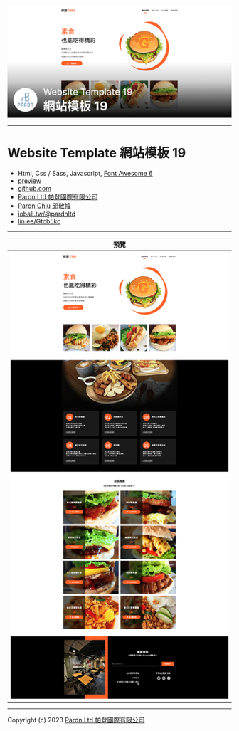 ![Website Template 網站模板 18 - Pardn Chiu 邱敬幃](./image/2-1.jpg)

***

# Website Template 網站模板 19

- Html, Css / Sass, Javascript, [Font Awesome 6](https://fontawesome.com/v6/search)
- [preview](https://pardnchiu.github.io/website-template-18)
- [github.com](https://github.com/pardnchiu/website-template-18)
- [Pardn Ltd 帕登國際有限公司](https://www.linkedin.com/company/pardnltd)
- [Pardn Chiu 邱敬幃](https://www.linkedin.com/in/pardnchiu)
- [joball.tw/@pardnltd](https://joball.tw/@pardnltd)
- [lin.ee/Gtcb5kc](http://lin.ee/Gtcb5kc)

***

| 預覽 |
|---|
| ![Website Template 網站模板 19 - Pardn Chiu 邱敬幃](./image/Group%201.jpg) |

***

Copyright (c) 2023 [Pardn Ltd 帕登國際有限公司](https://www.linkedin.com/company/pardnltd)